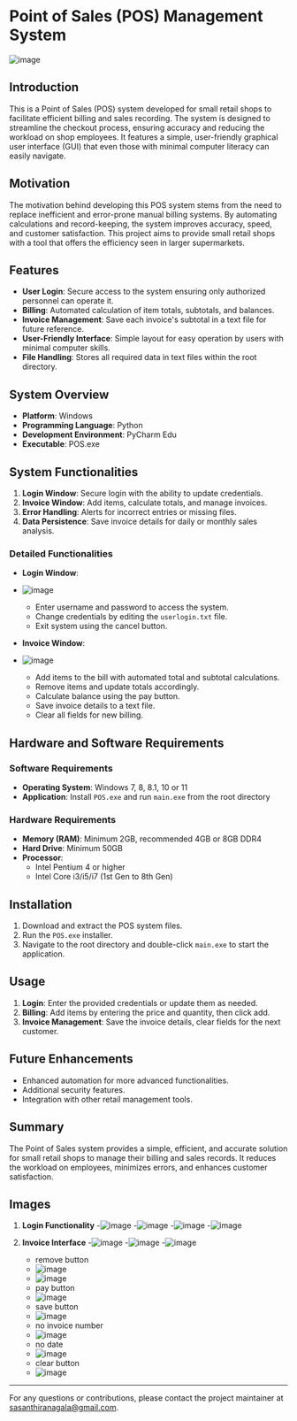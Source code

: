 # Point of Sales (POS) Management System
![image](https://github.com/sasanthi65/Point-of-Sales-Project/assets/33154236/fdec8ef4-6b8b-4848-8ec4-52c9beec146c)


## Introduction
This is a Point of Sales (POS) system developed for small retail shops to facilitate efficient billing and sales recording. The system is designed to streamline the checkout process, ensuring accuracy and reducing the workload on shop employees. It features a simple, user-friendly graphical user interface (GUI) that even those with minimal computer literacy can easily navigate.

## Motivation
The motivation behind developing this POS system stems from the need to replace inefficient and error-prone manual billing systems. By automating calculations and record-keeping, the system improves accuracy, speed, and customer satisfaction. This project aims to provide small retail shops with a tool that offers the efficiency seen in larger supermarkets.

## Features
- **User Login**: Secure access to the system ensuring only authorized personnel can operate it.
- **Billing**: Automated calculation of item totals, subtotals, and balances.
- **Invoice Management**: Save each invoice's subtotal in a text file for future reference.
- **User-Friendly Interface**: Simple layout for easy operation by users with minimal computer skills.
- **File Handling**: Stores all required data in text files within the root directory.

## System Overview
- **Platform**: Windows
- **Programming Language**: Python
- **Development Environment**: PyCharm Edu
- **Executable**: POS.exe

## System Functionalities
1. **Login Window**: Secure login with the ability to update credentials.
2. **Invoice Window**: Add items, calculate totals, and manage invoices.
3. **Error Handling**: Alerts for incorrect entries or missing files.
4. **Data Persistence**: Save invoice details for daily or monthly sales analysis.

### Detailed Functionalities
- **Login Window**:
- ![image](https://github.com/sasanthi65/Point-of-Sales-Project/assets/33154236/fe36d585-6b66-442c-a9e8-7639bc35235b)

  - Enter username and password to access the system.
  - Change credentials by editing the `userlogin.txt` file.
  - Exit system using the cancel button.

- **Invoice Window**:
- ![image](https://github.com/sasanthi65/Point-of-Sales-Project/assets/33154236/9c193945-c352-44a4-aa1c-0c44b24945ea)

  - Add items to the bill with automated total and subtotal calculations.
  - Remove items and update totals accordingly.
  - Calculate balance using the pay button.
  - Save invoice details to a text file.
  - Clear all fields for new billing.

## Hardware and Software Requirements
### Software Requirements
- **Operating System**: Windows 7, 8, 8.1, 10 or 11
- **Application**: Install `POS.exe` and run `main.exe` from the root directory

### Hardware Requirements
- **Memory (RAM)**: Minimum 2GB, recommended 4GB or 8GB DDR4
- **Hard Drive**: Minimum 50GB
- **Processor**: 
  - Intel Pentium 4 or higher
  - Intel Core i3/i5/i7 (1st Gen to 8th Gen)

## Installation
1. Download and extract the POS system files.
2. Run the `POS.exe` installer.
3. Navigate to the root directory and double-click `main.exe` to start the application.

## Usage
1. **Login**: Enter the provided credentials or update them as needed.
2. **Billing**: Add items by entering the price and quantity, then click add.
3. **Invoice Management**: Save the invoice details, clear fields for the next customer.

## Future Enhancements
- Enhanced automation for more advanced functionalities.
- Additional security features.
- Integration with other retail management tools.

## Summary
The Point of Sales system provides a simple, efficient, and accurate solution for small retail shops to manage their billing and sales records. It reduces the workload on employees, minimizes errors, and enhances customer satisfaction.

## Images
1. **Login Functionality**
   -![image](https://github.com/sasanthi65/Point-of-Sales-Project/assets/33154236/332a0c0d-f3e0-4776-87fb-2cab8e16f146)
   -![image](https://github.com/sasanthi65/Point-of-Sales-Project/assets/33154236/ef72ef9b-678b-4cc1-9a81-5fd5d3e76056)
   -![image](https://github.com/sasanthi65/Point-of-Sales-Project/assets/33154236/9903c78c-f6d7-4bee-a6fa-ede4fc132436)
   -![image](https://github.com/sasanthi65/Point-of-Sales-Project/assets/33154236/1ef8c9bf-41ba-4efa-a1fe-3821dbb8762c)

2. **Invoice Interface**
   -![image](https://github.com/sasanthi65/Point-of-Sales-Project/assets/33154236/8956d159-d527-44b2-beb6-aac971cf63ac)
   -![image](https://github.com/sasanthi65/Point-of-Sales-Project/assets/33154236/f9b13d67-0530-4437-a7bd-2275887ac5da)
   -![image](https://github.com/sasanthi65/Point-of-Sales-Project/assets/33154236/254f1058-67dd-4a1c-9a32-8ee83e3f5440)
   - remove button
   - ![image](https://github.com/sasanthi65/Point-of-Sales-Project/assets/33154236/f74ebc6f-bd36-4c28-8de3-9dec1b7cdb5f)
   - ![image](https://github.com/sasanthi65/Point-of-Sales-Project/assets/33154236/06d200ca-70e5-4c45-8396-956675615b2c)
   - pay button
   - ![image](https://github.com/sasanthi65/Point-of-Sales-Project/assets/33154236/e3a3c684-2de7-42e9-996e-ae14f8c769ee)
   - save button
   - ![image](https://github.com/sasanthi65/Point-of-Sales-Project/assets/33154236/6b8b6ef7-4d85-4cfc-a57a-c0446f86714b)
   - no invoice number
   - ![image](https://github.com/sasanthi65/Point-of-Sales-Project/assets/33154236/d5f692b8-9521-47e0-98e3-7e493c0a9604)
   - no date
   - ![image](https://github.com/sasanthi65/Point-of-Sales-Project/assets/33154236/2d3ecfee-0573-44dc-b770-cfa2759279df)
   - clear button
   - ![image](https://github.com/sasanthi65/Point-of-Sales-Project/assets/33154236/92978f40-327f-45ec-b566-46115c384489)
 
---

For any questions or contributions, please contact the project maintainer at sasanthiranagala@gmail.com.
